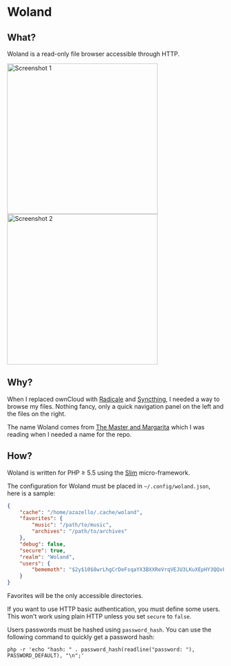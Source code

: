 Woland
======

What?
-----
Woland is a read-only file browser accessible through HTTP.

<a href="http://i.imgur.com/Moo8P8k.jpg"><img width="350" src="http://i.imgur.com/Moo8P8k.jpg" alt="Screenshot 1" /></a>
<a href="http://i.imgur.com/JS3N48v.jpg"><img width="350" src="http://i.imgur.com/JS3N48v.jpg" alt="Screenshot 2" /></a>

Why?
----
When I replaced ownCloud with [Radicale](http://radicale.org/) and
[Syncthing](https://syncthing.net/), I needed a way to browse my files.
Nothing fancy, only a quick navigation panel on the left and the files on the
right.

The name Woland comes from [The Master and Margarita](https://en.wikipedia.org/wiki/The_Master_and_Margarita)
which I was reading when I needed a name for the repo.

How?
----
Woland is written for PHP ≥ 5.5 using the [Slim](http://www.slimframework.com/)
micro-framework.

The configuration for Woland must be placed in `~/.config/woland.json`, here is
a sample: 

```json
{
    "cache": "/home/azazello/.cache/woland",
    "favorites": {
        "music": "/path/to/music",
        "archives": "/path/to/archives"
    },
    "debug": false,
    "secure": true,
    "realm": "Woland",
    "users": {
        "bememoth": "$2y$10$8wrLhgCrDeFsqaYX3BXXReVrqVEJU3LKuXEpHY3QQvFFKAtjOorlC"
    }
}
```

Favorites will be the only accessible directories.

If you want to use HTTP basic authentication, you must define some users.
This won't work using plain HTTP unless you set `secure` to `false`.

Users passwords must be hashed using `password_hash`. You can use the following
command to quickly get a password hash:

```shell
php -r 'echo "hash: " . password_hash(readline("password: "), PASSWORD_DEFAULT), "\n";'
```
